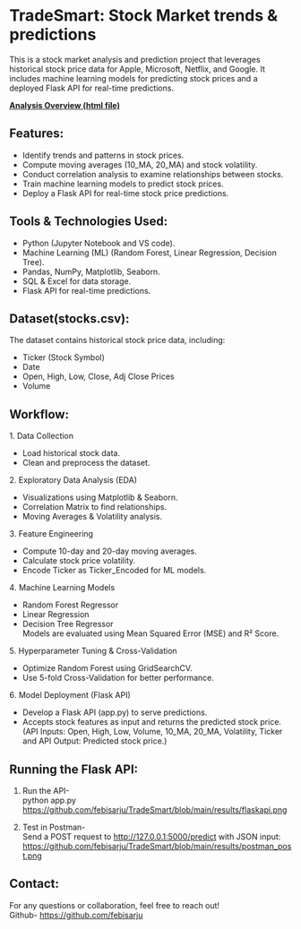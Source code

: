 # TradeSmart: Stock Market trends & predictions
This is a stock market analysis and prediction project that leverages historical stock price data for Apple, Microsoft, Netflix, and Google. It includes machine learning models for predicting stock prices and a deployed Flask API for real-time predictions.       
                     
**[Analysis Overview (html file)](https://febisarju.github.io/TradeSmart)**
                         
## Features:
   
- Identify trends and patterns in stock prices.
- Compute moving averages (10_MA, 20_MA) and stock volatility.
- Conduct correlation analysis to examine relationships between stocks.
- Train machine learning models to predict stock prices.
- Deploy a Flask API for real-time stock price predictions.         

## Tools & Technologies Used:

- Python (Jupyter Notebook and VS code).
- Machine Learning (ML) (Random Forest, Linear Regression, Decision Tree).
- Pandas, NumPy, Matplotlib, Seaborn.
- SQL & Excel for data storage.
- Flask API for real-time predictions.

## Dataset(stocks.csv):

The dataset contains historical stock price data, including:
- Ticker (Stock Symbol)
- Date
- Open, High, Low, Close, Adj Close Prices
- Volume

## Workflow:

1️. Data Collection
- Load historical stock data.
- Clean and preprocess the dataset.
  
2️. Exploratory Data Analysis (EDA)
- Visualizations using Matplotlib & Seaborn.
- Correlation Matrix to find relationships.
- Moving Averages & Volatility analysis.
  
3️. Feature Engineering
- Compute 10-day and 20-day moving averages.
- Calculate stock price volatility.
- Encode Ticker as Ticker_Encoded for ML models.

4️. Machine Learning Models
- Random Forest Regressor 
- Linear Regression 
- Decision Tree Regressor               
Models are evaluated using Mean Squared Error (MSE) and R² Score.

5️. Hyperparameter Tuning & Cross-Validation
- Optimize Random Forest using GridSearchCV.
- Use 5-fold Cross-Validation for better performance.

6️. Model Deployment (Flask API)
- Develop a Flask API (app.py) to serve predictions.
- Accepts stock features as input and returns the predicted stock price.(API Inputs: Open, High, Low, Volume, 10_MA, 20_MA, Volatility, Ticker and API Output: Predicted stock price.)

## Running the Flask API:

1. Run the API-        
python app.py
https://github.com/febisarju/TradeSmart/blob/main/results/flaskapi.png
         
3. Test in Postman-       
Send a POST request to http://127.0.0.1:5000/predict with JSON input:       
https://github.com/febisarju/TradeSmart/blob/main/results/postman_post.png

## Contact:   

For any questions or collaboration, feel free to reach out!                                 
Github- https://github.com/febisarju
